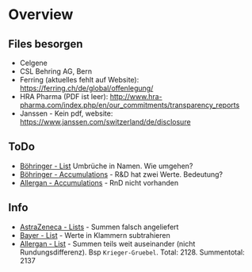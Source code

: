 # Overview
## Files besorgen
* Celgene
* CSL Behring AG, Bern
* Ferring (aktuelles fehlt auf Website): https://ferring.ch/de/global/offenlegung/
* HRA Pharma (PDF ist leer): http://www.hra-pharma.com/index.php/en/our_commitments/transparency_reports
* Janssen - Kein pdf, website: https://www.janssen.com/switzerland/de/disclosure

## ToDo
* [Böhringer - List](http://localhost:8888/notebooks/data/1.%20pdfexport/files/Boehringer%20Ingelheim/0.%20Lists.ipynb) Umbrüche in Namen. Wie umgehen?
* [Böhringer - Accumulations](http://localhost:8888/notebooks/data/1.%20pdfexport/files/Boehringer%20Ingelheim/1.%20Accumulations.ipynb) - R&D hat zwei Werte. Bedeutung?
* [Allergan - Accumulations](http://localhost:8888/notebooks/data/1.%20pdfexport/files/Allergan/1.%20Accumulations.ipynb) - RnD nicht vorhanden

## Info
* [AstraZeneca - Lists](http://localhost:8888/notebooks/data/1.%20pdfexport/files/AstraZeneca/0.%20Lists.ipynb) - Summen falsch angeliefert
* [Bayer - List](http://localhost:8888/notebooks/data/1.%20pdfexport/files/Bayer/0.%20Lists.ipynb) - Werte in Klammern subtrahieren
* [Allergan - List](http://localhost:8888/notebooks/data/1.%20pdfexport/files/Allergan/0.%20List.ipynb) - Summen teils weit auseinander (nicht Rundungsdifferenz). Bsp `Krieger-Gruebel`. Total: 2128. Summentotal: 2137